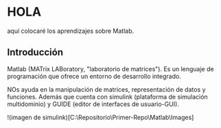 # HOLA
aquí colocaré los aprendizajes sobre Matlab.
## Introducción
Matlab (MATrix LABoratory, "laboratorio de matrices"). Es un lenguaje de programación que ofrece un entorno de desarrollo integrado. 

NOs ayuda en la manipulación de matrices, representación de datos y funciones. Además que cuenta con simulink (plataforma de simulación multidominio) y GUIDE (editor de interfaces de usuario-GUI).

!(imagen de simulink)[C:\Repositorio\Primer-Repo\Matlab\Images]
